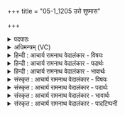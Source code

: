 +++
title = "05-1_1205 उत्ते शुष्मास"

+++
<details><summary>पदपाठः</summary>

उ꣢त्। ते꣣। शु꣡ष्मा꣢꣯सः। ई꣣रते। सि꣡न्धोः꣢꣯। ऊ꣣र्मेः꣢। इ꣣व। स्वनः꣢। वा꣣ण꣡स्य꣢। चो꣣दय। पवि꣢म्। १२०५।
</details>

<details><summary>अधिमन्त्रम् (VC)</summary>

- पवमानः सोमः
- उचथ्य आङ्गिरसः
- गायत्री
- षड्जः
</details>

<details><summary>हिन्दी : आचार्य रामनाथ वेदालंकार - विषयः</summary>

प्रारम्भ में उपासक की स्तोत्रगान की पद्धति का वर्णन है।
</details>

<details><summary>हिन्दी : आचार्य रामनाथ वेदालंकार - पदार्थः</summary>

पदार्थान्वय -  हे भक्ति को सिद्ध करनेवाले उपासक ! (ते) तेरे (शुष्मासः) बलवान् स्तोत्रसमूह (उदीरते) उठ रहे हैं। उनकी (सिन्धोः ऊर्मेः इव) समुद्र की लहर जैसी (स्वनः) गीत की ध्वनि है। तू (वाणस्य) वीणादण्ड की (पवित्रम्) तन्त्री को (चोदय) प्रेरित कर,अर्थात् वीणा-वादन के साथ प्रभु-भक्ति के स्तोत्र तरङ्गित कर ॥१॥
</details>

<details><summary>हिन्दी : आचार्य रामनाथ वेदालंकार - भावार्थः</summary>

भावार्थ -  मधुर गीतों के साथ जब सितार,मञ्जीरे आदि बाजे ताल-मेल पूर्वक बजाये जाते हैं,तब अपूर्व भक्ति का प्रवाह उत्तरङ्गित होता है ॥१॥
</details>

<details><summary>संस्कृत : आचार्य रामनाथ वेदालंकार - विषयः</summary>

तत्रादावुपासकस्य स्तोत्रगानपद्धतिमाह।
</details>

<details><summary>संस्कृत : आचार्य रामनाथ वेदालंकार - पदार्थः</summary>

पदार्थान्वय -  हे भक्तिसाधक उपासक ! (ते) तव (शुष्मासः) शुष्माः बलवन्तः स्तोत्रसमूहाः (उदीरते) उद्गच्छन्ति,तेषाम् (सिन्धोः ऊर्मेः इव) समुद्रस्य तरङ्गस्य इव (स्वनः) गीतध्वनिरस्ति। त्वम् (वाणस्य) वीणादण्डस्य (पविम्) तन्त्रीम् (चोदय) प्रेरय,वीणावादनेन प्रभुभक्तिस्तोत्राणि तरङ्गयेति भावः ॥१॥
</details>

<details><summary>संस्कृत : आचार्य रामनाथ वेदालंकार - भावार्थः</summary>

भावार्थ -  मधुरैर्गीतैर्यदा वीणामञ्जीरादीनि वाद्यानि सलयं संवाद्यन्ते तदाऽपूर्वभक्तिप्रवाह उत्तरङ्गायते ॥१॥
</details>

<details><summary>संस्कृत : आचार्य रामनाथ वेदालंकार - पादटिप्पनी</summary>

टिप्पनी -   १. ऋ० ९।५०।१।
</details>